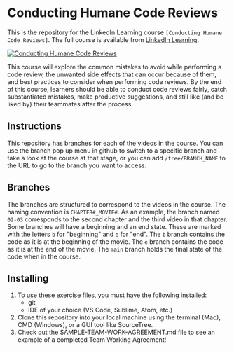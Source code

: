 # Conducting Humane Code Reviews
This is the repository for the LinkedIn Learning course `[Conducting Humane Code Reviews]`. The full course is available from [LinkedIn Learning](https://linkedin.com/learning/).

[![Conducting Humane Code Reviews](COURSEIMAGE)](LICOURSEURL)

This course will explore the common mistakes to avoid while performing a code review, the unwanted side effects that can occur because of them, and best practices to consider when performing code reviews. By the end of this course, learners should be able to conduct code reviews fairly, catch substantiated mistakes, make productive suggestions, and still like (and be liked by) their teammates after the process.

## Instructions
This repository has branches for each of the videos in the course. You can use the branch pop up menu in github to switch to a specific branch and take a look at the course at that stage, or you can add `/tree/BRANCH_NAME` to the URL to go to the branch you want to access.

## Branches
The branches are structured to correspond to the videos in the course. The naming convention is `CHAPTER#_MOVIE#`. As an example, the branch named `02-03` corresponds to the second chapter and the third video in that chapter. 
Some branches will have a beginning and an end state. These are marked with the letters `b` for "beginning" and `e` for "end". The `b` branch contains the code as it is at the beginning of the movie. The `e` branch contains the code as it is at the end of the movie. The `main` branch holds the final state of the code when in the course.

## Installing
1. To use these exercise files, you must have the following installed:
	- git
	- IDE of your choice (VS Code, Sublime, Atom, etc.)
2. Clone this repository into your local machine using the terminal (Mac), CMD (Windows), or a GUI tool like SourceTree.
3. Check out the SAMPLE-TEAM-WORK-AGREEMENT.md file to see an example of a completed Team Working Agreement!